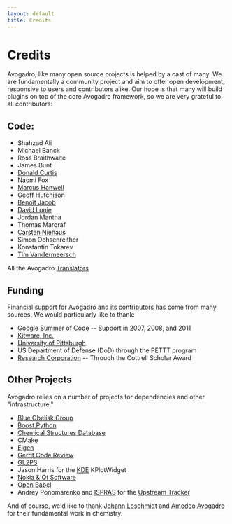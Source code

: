 ```yaml
---
layout: default
title: Credits
---
```


# Credits

Avogadro, like many open source projects is helped by a cast of many. We are fundamentally a community project and aim to offer open development, responsive to users and contributors alike. Our hope is that many will build plugins on top of the core Avogadro framework, so we are very grateful to all contributors:

Code:
-----

-   Shahzad Ali
-   Michael Banck
-   Ross Braithwaite
-   James Bunt
-   [Donald Curtis](http://www.cs.uiowa.edu/~dcurtis/)
-   Naomi Fox
-   [Marcus Hanwell](http://blog.cryos.net/)
-   [Geoff Hutchison](http://hutchison.chem.pitt.edu/)
-   [Benoît Jacob](http://www.math.toronto.edu/bjacob)
-   [David Lonie](http://code.google.com/soc/)
-   Jordan Mantha
-   Thomas Margraf
-   [Carsten Niehaus](http://cniehaus.livejournal.com/)
-   Simon Ochsenreither
-   Konstantin Tokarev
-   [Tim Vandermeersch](http://timvdm.blogspot.com/)

All the Avogadro [Translators](Translators "wikilink")

Funding
-------

Financial support for Avogadro and its contributors has come from many sources. We would particularly like to thank:

-   [Google Summer of Code](http://code.google.com/soc/) -- Support in 2007, 2008, and 2011
-   [Kitware, Inc.](http://www.kitware.com/)
-   [University of Pittsburgh](http://www.chem.pitt.edu/)
-   US Department of Defense (DoD) through the PETTT program
-   [Research Corporation](http://www.rescorp.org/) -- Through the Cottrell Scholar Award

Other Projects
--------------

Avogadro relies on a number of projects for dependencies and other "infrastructure."

-   [Blue Obelisk Group](http://blueobelisk.sourceforge.net/wiki/Main_Page)
-   [Boost.Python](http://www.boost.org/)
-   [Chemical Structures Database](http://chem-file.sourceforge.net/)
-   [CMake](http://www.cmake.org/)
-   [Eigen](http://eigen.tuxfamily.org/)
-   [Gerrit Code Review](http://code.google.com/p/gerrit/)
-   [GL2PS](http://geuz.org/gl2ps/)
-   Jason Harris for the [KDE](http://www.kde.org/) KPlotWidget
-   [Nokia & Qt Software](http://qt.nokia.com/)
-   [Open Babel](http://openbabel.org/wiki/THANKS)
-   Andrey Ponomarenko and [ISPRAS](http://ispras.linux-foundation.org/index.php/ISP_RAS_Company_Profile) for the [Upstream Tracker](http://linuxtesting.org/upstream-tracker/)

And of course, we'd like to thank [Johann Loschmidt](http://en.wikipedia.org/wiki/Johann_Josef_Loschmidt) and [Amedeo Avogadro](http://en.wikipedia.org/wiki/Amedeo_Avogadro) for their fundamental work in chemistry.

